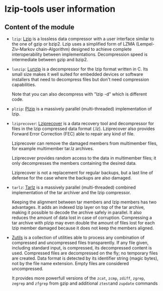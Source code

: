 # lzip-tools user information

## Content of the module

-   `lzip`: [Lzip](https://www.nongnu.org/lzip/) is a lossless data compressor with a user interface 
    similar to the one of gzip or bzip2. Lzip uses a simplified form of LZMA 
    (Lempel-Ziv-Markov chain-Algorithm) designed to achieve complete 
    interoperability between implementations. Decompression speed is 
    intermediate between gzip and bzip2.
  
-   `lunzip`: [Lunzip](https://www.nongnu.org/lzip/lunzip.html) is a decompressor for the lzip format written in C. Its small 
    size makes it well suited for embedded devices or software installers that 
    need to decompress files but don't need compression capabilities.
  
    Note that you can also decompress with "lzip -d" which is different code.
  
-   `plzip`: [Plzip](https://www.nongnu.org/lzip/plzip.html) is a massively parallel (multi-threaded) implementation 
    of lzip.
  
-   `lziprecover`: [Lziprecover](https://www.nongnu.org/lzip/lziprecover.html) is a data recovery tool and decompressor for 
    files in the lzip compressed data format (.lz). Lziprecover also provides 
    Forward Error Correction (FEC) able to repair any kind of file.

    Lziprecover can remove the damaged members from multimember files, for 
    example multimember tar.lz archives.
  
    Lziprecover provides random access to the data in multimember files; it 
    only decompresses the members containing the desired data.
  
    Lziprecover is not a replacement for regular backups, but a last line of 
    defense for the case where the backups are also damaged.

-   `tarlz`: [Tarlz](https://www.nongnu.org/lzip/tarlz.html) is a massively parallel (multi-threaded) combined implementation
    of the tar archiver and the lzip compressor.

    Keeping the alignment between tar members and lzip members has two 
    advantages. It adds an indexed lzip layer on top of the tar archive, 
    making it possible to decode the archive safely in parallel. It also 
    reduces the amount of data lost in case of corruption. Compressing a 
    tar archive with plzip may even double the amount of files lost for 
    each lzip member damaged because it does not keep the members aligned.

-   [Zutils](https://www.nongnu.org/zutils/zutils.html) is a collection of utilities able to process any combination 
    of compressed and uncompressed files transparently. If any file given, 
    including standard input, is compressed, its decompressed content is used. 
    Compressed files are decompressed on the fly; no temporary files are created. 
    Data format is detected by its identifier string (magic bytes), not by the 
    file name extension. Empty files are considered uncompressed.
    
    It provides more powerfull versions of the `zcat`, `zcmp`, `zdiff`, `zgrep`, 
    `zegrep` and `zfgrep` from gzip and additional `ztest`and `zupdate` commands 
